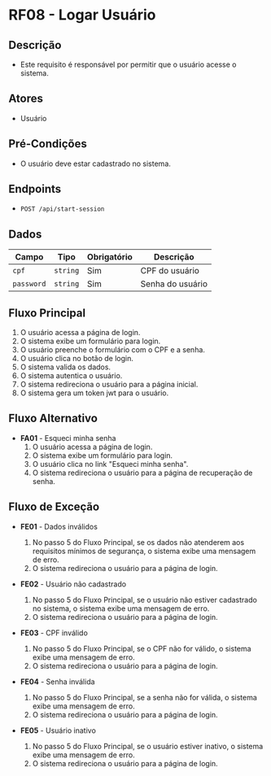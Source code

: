 # RF08 - Logar Usuário

## Descrição

- Este requisito é responsável por permitir que o usuário acesse o sistema.

## Atores

- Usuário

## Pré-Condições

- O usuário deve estar cadastrado no sistema.

## Endpoints

- `POST /api/start-session`

## Dados

| Campo      | Tipo     | Obrigatório | Descrição        |
|------------|----------|-------------|------------------|
| `cpf`      | `string` | Sim         | CPF do usuário   |
| `password` | `string` | Sim         | Senha do usuário |

## Fluxo Principal

1. O usuário acessa a página de login.
2. O sistema exibe um formulário para login.
3. O usuário preenche o formulário com o CPF e a senha.
4. O usuário clica no botão de login.
5. O sistema valida os dados.
6. O sistema autentica o usuário.
7. O sistema redireciona o usuário para a página inicial.
8. O sistema gera um token jwt para o usuário.

## Fluxo Alternativo

- **FA01** - Esqueci minha senha
    1. O usuário acessa a página de login.
    2. O sistema exibe um formulário para login.
    3. O usuário clica no link "Esqueci minha senha".
    4. O sistema redireciona o usuário para a página de recuperação de senha.

## Fluxo de Exceção

- **FE01** - Dados inválidos
    1. No passo 5 do Fluxo Principal, se os dados não atenderem aos requisitos mínimos de segurança, o sistema exibe uma
       mensagem de erro.
    2. O sistema redireciona o usuário para a página de login.

- **FE02** - Usuário não cadastrado
    1. No passo 5 do Fluxo Principal, se o usuário não estiver cadastrado no sistema, o sistema exibe uma mensagem de
       erro.
    2. O sistema redireciona o usuário para a página de login.

- **FE03** - CPF inválido
    1. No passo 5 do Fluxo Principal, se o CPF não for válido, o sistema exibe uma mensagem de erro.
    2. O sistema redireciona o usuário para a página de login.

- **FE04** - Senha inválida
    1. No passo 5 do Fluxo Principal, se a senha não for válida, o sistema exibe uma mensagem de erro.
    2. O sistema redireciona o usuário para a página de login.

- **FE05** - Usuário inativo
    1. No passo 5 do Fluxo Principal, se o usuário estiver inativo, o sistema exibe uma mensagem de erro.
    2. O sistema redireciona o usuário para a página de login.